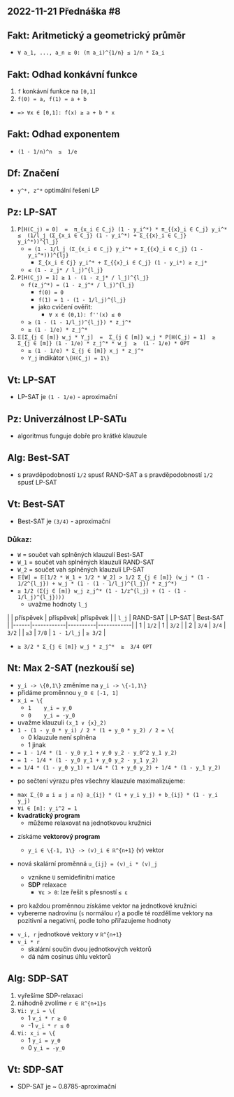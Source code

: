 2022-11-21
Přednáška #8
------------



Fakt: Aritmetický a geometrický průměr
--------------------------------------
- `∀ a_1, ..., a_n ≥ 0: (π a_i)^{1/n} ≤ 1/n * Σa_i`


Fakt: Odhad konkávní funkce
---------------------------
1. `f` konkávní funkce na `[0,1]`
2. `f(0) = a, f(1) = a + b`
- `=> ∀x ∈ [0,1]: f(x) ≥ a + b * x`


Fakt: Odhad exponentem
----------------------
- `(1 - 1/n)^n  ≤  1/e`


Df: Značení
-----------
- `y^*, z^*` optimální řešení LP


Pz: LP-SAT
----------
1. `P[H(C_j) = 0]  =  π_{x_i ∈ C_j} (1 - y_i^*) * π_{{x}_i ∈ C_j} y_i^*  ≤  (1/l_j (Σ_{x_i ∈ C_j} (1 - y_i^*) + Σ_{{x}_i ∈ C_j} y_i^*))^{l_j}`
	- `= (1 - 1/l_j (Σ_{x_i ∈ C_j} y_i^* + Σ_{{x}_i ∈ C_j} (1 - y_i^*)))^{lj}`
		+ `Σ_{x_i ∈ Cj} y_i^* + Σ_{{x}_i ∈ C_j} (1 - y_i*) ≥ z_j*`
	- `≤ (1 - z_j* / l_j)^{l_j}`
2. `P[H(C_j) = 1] ≥ 1 - (1 - z_j* / l_j)^{l_j}`
	+ `f(z_j^*) = (1 - z_j^* / l_j)^{l_j}`
		+ `f(0) = 0`
		+ `f(1) = 1 - (1 - 1/l_j)^{l_j}`
		+ jako cvičení ověřit:
			+ `∀ x ∈ (0,1): f''(x) ≤ 0`
	- `≥ (1 - (1 - 1/l_j)^{l_j}) * z_j^*`
	- `≥ (1 - 1/e) * z_j^*`
3. `𝔼[Σ_{j ∈ [m]} w_j * Y_j]  =  Σ_{j ∈ [m]} w_j * P[H(C_j) = 1]  ≥  Σ_{j ∈ [m]} (1 - 1/e) * z_j^* * w_j  ≥  (1 - 1/e) * OPT`
	- `≥ (1 - 1/e) * Σ_{j ∈ [m]} x_j * z_j^*`
	+ `Y_j` indikátor `\{H(C_j) = 1\}`


Vt: LP-SAT
----------
- LP-SAT je `(1 - 1/e)` - aproximační


Pz: Univerzálnost LP-SATu
-------------------------
- algoritmus funguje dobře pro krátké klauzule


Alg: Best-SAT
-------------
- s pravděpodobností `1/2` spusť RAND-SAT a s pravděpodobností `1/2` spusť LP-SAT


Vt: Best-SAT	
------------
- Best-SAT je `(3/4)` - aproximační

### Důkaz:
- `W` = součet vah splněných klauzulí Best-SAT
- `W_1` = součet vah splněných klauzulí RAND-SAT
- `W_2` = součet vah splněných klauzulí LP-SAT
- `𝔼[W] = 𝔼[1/2 * W_1 + 1/2 * W_2] > 1/2 Σ_{j ∈ [m]} (w_j * (1 - 1/2^{l_j}) + w_j * (1 - (1 - 1/l_j)^{l_j}) * z_j^*)`
- `≥ 1/2 (Σ{j ∈ [m]} w_j z_j^* (1 - 1/z^{l_j} + (1 - (1 - 1/l_j)^{l_j})))`
	+ uvažme hodnoty `l_j`

|      | příspěvek  | příspěvek| příspěvek  |
|  `l_j`  |  RAND-SAT  |  LP-SAT  |  Best-SAT  |
|------|------------|----------|------------|
|  1   |     `1/2`    |     1    |    `3/2`     |
|  2   |     `3/4`    |    `3/4`   |    `3/2`     |
|  `≥3`  |     `7/8`    | `1 - 1/l_j` |   `≥ 3/2`    |

- `≥ 3/2 * Σ_{j ∈ [m]} w_j * z_j^*  ≥  3/4 OPT`




Nt: Max 2-SAT (nezkouší se)
---------------------------

- `y_i -> \{0,1\}`  změníme na  `y_i -> \{-1,1\}`
- přidáme proměnnou `y_0 ∈ [-1, 1]`
- `x_i = \{`
	- `1 	y_i = y_0`
	- `0 	y_i = -y_0`
- uvažme klauzuli `(x_1 ∨ {x}_2)`
- `1 - (1 - y_0 * y_i) / 2 * (1 + y_0 * y_2) / 2 = \{`
	- 0 		klauzule není splněna
	- 1 		jinak
- `= 1 - 1/4 * (1 - y_0 y_1 + y_0 y_2 - y_0^2 y_1 y_2)`
- `= 1 - 1/4 * (1 - y_0 y_1 + y_0 y_2 - y_1 y_2)`
- `= 1/4 * (1 - y_0 y_1) + 1/4 * (1 + y_0 y_2) + 1/4 * (1 - y_1 y_2)`

+ po sečtení výrazu přes všechny klauzule maximalizujeme:
- `max Σ_{0 ≤ i ≤ j ≤ n} a_{ij} * (1 + y_i y_j) + b_{ij} * (1 - y_i y_j)`
- `∀i ∈ [n]: y_i^2 = 1`
- **kvadratický program**
	- můžeme relaxovat na jednotkovou kružnici

+ získáme **vektorový program**
	- `y_i ∈ \{-1, 1\} -> (v)_i ∈ ℝ^{n+1}` 			(v) vektor

+ nová skalární proměnná `u_{ij} = (v)_i * (v)_j`
	- vznikne `U` semidefinitní matice
	- **SDP** relaxace
		+ `∀ε > 0`: lze řešit s přesností `≤ ε`

- pro každou proměnnou získáme vektor na jednotkové kružnici
- vybereme nadrovinu (`s` normálou `r`) a podle té rozdělíme vektory na pozitivní a negativní, podle toho přiřazujeme hodnoty
+ `v_i, r` jednotkové vektory v `ℝ^{n+1}`
+ `v_i * r`
	- skalární součin dvou jednotkových vektorů
	- dá nám cosinus úhlu vektorů


Alg: SDP-SAT
------------
1. vyřešíme SDP-relaxaci
2. náhodně zvolíme `r ∈ ℝ^{n+1}s`
3. `∀i: y_i = \{`
	- 1 	`v_i * r ≥ 0`
	- -1 	`v_i * r ≤ 0`
4. `∀i: x_i = \{`
	- 1 	`y_i = y_0`
	- 0 	`y_i = -y_0`
	
Vt: SDP-SAT
-----------
- SDP-SAT je ~ 0.8785-aproximační